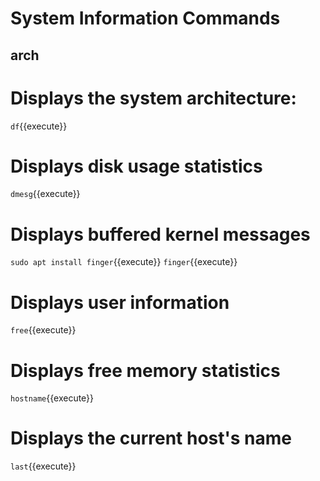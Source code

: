 # System Information Commands


## arch

# Displays the system architecture:


`df`{{execute}}

# Displays disk usage statistics

`dmesg`{{execute}}

# Displays buffered kernel messages

`sudo apt install finger`{{execute}}
`finger`{{execute}}

# Displays user information

`free`{{execute}}

# Displays free memory statistics

`hostname`{{execute}}

# Displays the current host's name

`last`{{execute}}
